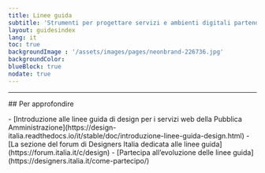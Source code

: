 ```yaml
---
title: Linee guida
subtitle: 'Strumenti per progettare servizi e ambienti digitali partendo dalle effettive esigenze degli utenti.<br><a class="u-color-teal-50" href="https://design-italia.readthedocs.io/it/stable/doc/introduzione-linee-guida-design.html">Vai alla intro</a>'
layout: guidesindex
lang: it
toc: true
backgroundImage : '/assets/images/pages/neonbrand-226736.jpg'
backgroundColor: 
blueBlock: true
nodate: true
---
```


<hr class="u-margin-bottom-xl">
## Per approfondire
<p></p>
- [Introduzione alle linee guida di design per i servizi web della Pubblica Amministrazione](https://design-italia.readthedocs.io/it/stable/doc/introduzione-linee-guida-design.html)
- [La sezione del forum di Designers Italia dedicata alle linee guida](https://forum.italia.it/c/design)
- [Partecipa all’evoluzione delle linee guida](https://designers.italia.it/come-partecipo/)
